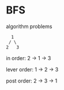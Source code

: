 # BFS
algorithm problems

      1
     / \
    2   3 

in order:      2 -> 1 -> 3
          
lever order:   1 -> 2 -> 3

post order:    2 -> 3 -> 1
